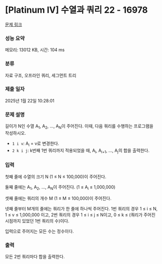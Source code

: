 # [Platinum IV] 수열과 쿼리 22 - 16978 

[문제 링크](https://www.acmicpc.net/problem/16978) 

### 성능 요약

메모리: 13012 KB, 시간: 104 ms

### 분류

자료 구조, 오프라인 쿼리, 세그먼트 트리

### 제출 일자

2025년 1월 22일 10:28:01

### 문제 설명

<p>길이가 N인 수열 A<sub>1</sub>, A<sub>2</sub>, ..., A<sub>N</sub>이 주어진다. 이때, 다음 쿼리를 수행하는 프로그램을 작성하시오.</p>

<ul>
	<li><code>1 i v</code>: A<sub>i</sub> = v로 변경한다.</li>
	<li><code>2 k i j</code>: k번째 1번 쿼리까지 적용되었을 때, A<sub>i</sub>, A<sub>i+1</sub>, ..., A<sub>j</sub>의 합을 출력한다.</li>
</ul>

### 입력 

 <p>첫째 줄에 수열의 크기 N (1 ≤ N ≤ 100,000)이 주어진다.</p>

<p>둘째 줄에는 A<sub>1</sub>, A<sub>2</sub>, ..., A<sub>N</sub>이 주어진다. (1 ≤ A<sub>i</sub> ≤ 1,000,000)</p>

<p>셋째 줄에는 쿼리의 개수 M (1 ≤ M ≤ 100,000)이 주어진다.</p>

<p>넷째 줄부터 M개의 줄에는 쿼리가 한 줄에 하나씩 주어진다. 1번 쿼리의 경우 1 ≤ i ≤ N, 1 ≤ v ≤ 1,000,000 이고, 2번 쿼리의 경우 1 ≤ i ≤ j ≤ N이고, 0 ≤ k ≤ (쿼리가 주어진 시점까지 있었던 1번 쿼리의 수)이다.</p>

<p>입력으로 주어지는 모든 수는 정수이다.</p>

### 출력 

 <p>모든 2번 쿼리마다 합을 출력한다.</p>

